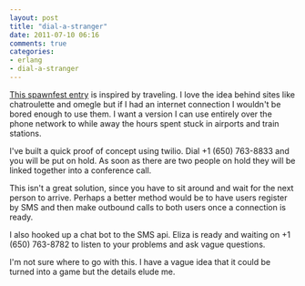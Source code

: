 ```yaml
---
layout: post
title: "dial-a-stranger"
date: 2011-07-10 06:16
comments: true
categories:
- erlang
- dial-a-stranger
---  
```


[This spawnfest entry](https://github.com/jamii/dial-a-stranger) is inspired by traveling. I love the idea behind sites like chatroulette and omegle but if I had an internet connection I wouldn't be bored enough to use them. I want a version I can use entirely over the phone network to while away the hours spent stuck in airports and train stations.

<!--more-->

I've built a quick proof of concept using twilio. Dial +1 (650) 763-8833 and you will be put on hold. As soon as there are two people on hold they will be linked together into a conference call. 

This isn't a great solution, since you have to sit around and wait for the next person to arrive. Perhaps a better method would be to have users register by SMS and then make outbound calls to both users once a connection is ready.

I also hooked up a chat bot to the SMS api. Eliza is ready and waiting on +1 (650) 763-8782 to listen to your problems and ask vague questions.

I'm not sure where to go with this. I have a vague idea that it could be turned into a game but the details elude me.
